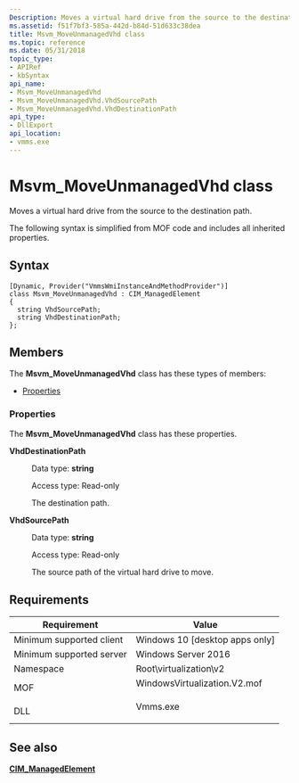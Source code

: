 ```yaml
---
Description: Moves a virtual hard drive from the source to the destination path.
ms.assetid: f51f7bf3-585a-442d-b84d-51d633c38dea
title: Msvm_MoveUnmanagedVhd class
ms.topic: reference
ms.date: 05/31/2018
topic_type: 
- APIRef
- kbSyntax
api_name: 
- Msvm_MoveUnmanagedVhd
- Msvm_MoveUnmanagedVhd.VhdSourcePath
- Msvm_MoveUnmanagedVhd.VhdDestinationPath
api_type: 
- DllExport
api_location: 
- vmms.exe
---
```


# Msvm\_MoveUnmanagedVhd class

Moves a virtual hard drive from the source to the destination path.

The following syntax is simplified from MOF code and includes all inherited properties.

## Syntax

``` syntax
[Dynamic, Provider("VmmsWmiInstanceAndMethodProvider")]
class Msvm_MoveUnmanagedVhd : CIM_ManagedElement
{
  string VhdSourcePath;
  string VhdDestinationPath;
};
```

## Members

The **Msvm\_MoveUnmanagedVhd** class has these types of members:

-   [Properties](#properties)

### Properties

The **Msvm\_MoveUnmanagedVhd** class has these properties.

<dl> <dt>

**VhdDestinationPath**
</dt> <dd> <dl> <dt>

Data type: **string**
</dt> <dt>

Access type: Read-only
</dt> </dl>

The destination path.

</dd> <dt>

**VhdSourcePath**
</dt> <dd> <dl> <dt>

Data type: **string**
</dt> <dt>

Access type: Read-only
</dt> </dl>

The source path of the virtual hard drive to move.

</dd> </dl>

## Requirements



| Requirement | Value |
|-------------------------------------|---------------------------------------------------------------------------------------------------------|
| Minimum supported client<br/> | Windows 10 \[desktop apps only\]<br/>                                                             |
| Minimum supported server<br/> | Windows Server 2016<br/>                                                                          |
| Namespace<br/>                | Root\\virtualization\\v2<br/>                                                                     |
| MOF<br/>                      | <dl> <dt>WindowsVirtualization.V2.mof</dt> </dl> |
| DLL<br/>                      | <dl> <dt>Vmms.exe</dt> </dl>                     |



## See also

<dl> <dt>

[**CIM\_ManagedElement**](cim-managedelement.md)
</dt> </dl>

 

 




